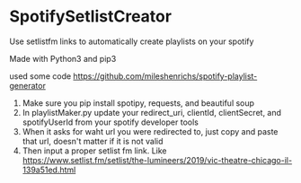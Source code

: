 # SpotifySetlistCreator
Use setlistfm links to automatically create playlists on your spotify

Made with Python3 and pip3

used some code https://github.com/mileshenrichs/spotify-playlist-generator


1. Make sure you pip install spotipy, requests, and beautiful soup
2. In playlistMaker.py update your redirect_uri, clientId, clientSecret, and spotifyUserId from your spotify developer tools
3. When it asks for waht url you were redirected to, just copy and paste that url, doesn't matter if it is not valid
4. Then input a proper setlist fm link. Like https://www.setlist.fm/setlist/the-lumineers/2019/vic-theatre-chicago-il-139a51ed.html